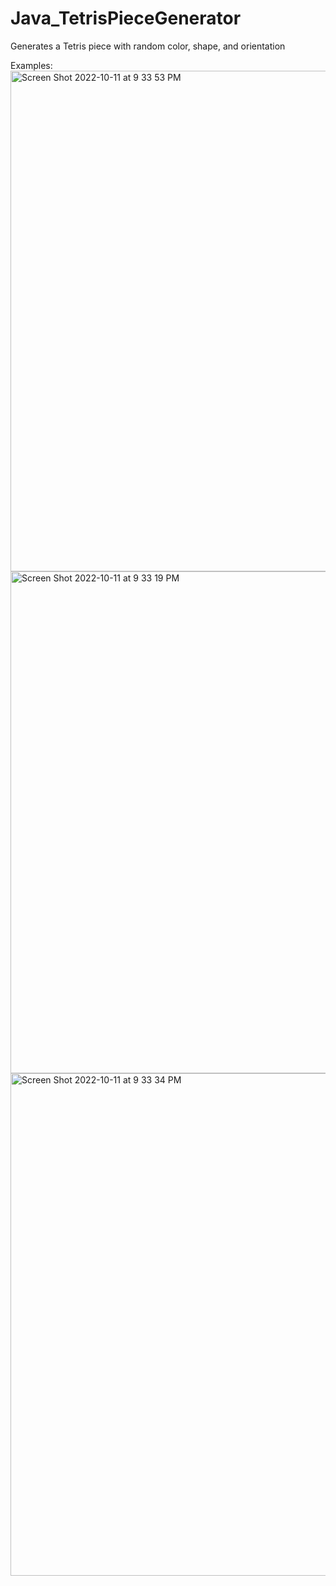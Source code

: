 # Java_TetrisPieceGenerator
Generates a Tetris piece with random color, shape, and orientation

Examples:
<img width="801" alt="Screen Shot 2022-10-11 at 9 33 53 PM" src="https://user-images.githubusercontent.com/107063397/195236073-f7b32ae7-e268-4e09-9074-d173c8235a0b.png">
<img width="803" alt="Screen Shot 2022-10-11 at 9 33 19 PM" src="https://user-images.githubusercontent.com/107063397/195236087-f7d590df-cf9d-48c1-9e15-be6448fa9464.png">
<img width="804" alt="Screen Shot 2022-10-11 at 9 33 34 PM" src="https://user-images.githubusercontent.com/107063397/195236093-1fbbd296-e904-4c46-8fa9-62385072d051.png">
